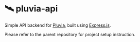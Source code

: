 # 🛰️ pluvia-api

Simple API backend for [Pluvia](https://github.com/ezralazuardy/pluvia),
built using [Express.js](https://expressjs.com).

Please refer to the parent repository for project setup instruction.
